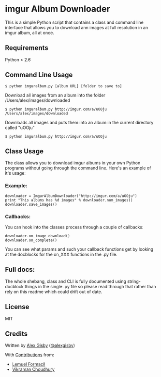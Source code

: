 # imgur Album Downloader

This is a simple Python script that contains a class and command line interface that
allows you to download ann images at full resolution in an imgur album, all at once.

## Requirements

Python > 2.6

## Command Line Usage

	$ python imguralbum.py [album URL] [folder to save to]

Download all images from an album into the folder /Users/alex/images/downloaded

	$ python imguralbum.py http://imgur.com/a/uOOju /Users/alex/images/downloaded
	
Downloads all images and puts them into an album in the current directory called "uOOju"

	$ python imguralbum.py http://imgur.com/a/uOOju


## Class Usage

The class allows you to download imgur albums in your own Python programs without going
through the command line. Here's an example of it's usage:

### Example:
	downloader = ImgurAlbumDownloader("http://imgur.com/a/uOOju")
	print "This albums has %d images" % downloader.num_images()
	downloader.save_images()

### Callbacks:
You can hook into the classes process through a couple of callbacks:
	
	downloader.on_image_download()
	downloader.on_complete()

You can see what params and such your callback functions get by looking at the docblocks
for the on_XXX functions in the .py file.

## Full docs:

The whole shebang, class and CLI is fully documented using string-docblock things in the single .py file
so please read through that rather than rely on this readme which could drift out of date.

## License

MIT

## Credits

Written by [Alex Gisby](https://github.com/alexgisby) ([@alexgisby](http://twitter.com/alexgisby))

With [Contributions](https://github.com/alexgisby/imgur-album-downloader/graphs/contributors) from:

- [Lemuel Formacil](https://github.com/lemuelf)
- [Vikraman Choudhury](https://github.com/vikraman)
	